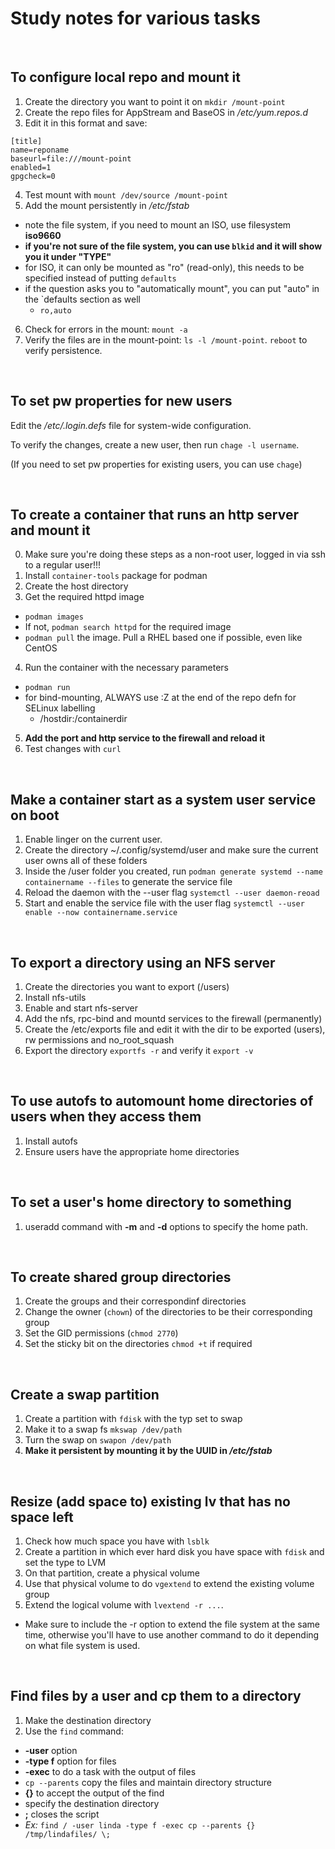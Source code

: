 # Study notes for various tasks

<br>

## To configure local repo and mount it
1. Create the directory you want to point it on `mkdir /mount-point`
2. Create the repo files for AppStream and BaseOS in */etc/yum.repos.d*
3. Edit it in this format and save:

```vim
[title]
name=reponame
baseurl=file:///mount-point
enabled=1
gpgcheck=0
```
4. Test mount with `mount /dev/source /mount-point`
5. Add the mount persistently in */etc/fstab*
  - note the file system, if you need to mount an ISO, use filesystem **iso9660**
  - **if you're not sure of the file system, you can use `blkid` and it will show you it under "TYPE"**
  - for ISO, it can only be mounted as "ro" (read-only), this needs to be specified instead of putting `defaults`
  - if the question asks you to "automatically mount", you can put "auto" in the `defaults section as well
    - `ro,auto`
6. Check for errors in the mount: `mount -a`
7. Verify the files are in the mount-point: `ls -l /mount-point`. `reboot` to verify persistence.

<br>

## To set pw properties for new users
Edit the */etc/.login.defs* file for system-wide configuration.

To verify the changes, create a new user, then run `chage -l username`.

(If you need to set pw properties for existing users, you can use `chage`)

<br>

## To create a container that runs an http server and mount it

0. Make sure you're doing these steps as a non-root user, logged in via ssh to a regular user!!!
1. Install `container-tools` package for podman
2. Create the host directory
3. Get the required httpd image
  - `podman images`
  - If not, `podman search httpd` for the required image
  - `podman pull` the image. Pull a RHEL based one if possible, even like CentOS
4. Run the container with the necessary parameters
  - `podman run`
  - for bind-mounting, ALWAYS use :Z at the end of the repo defn for SELinux labelling
    - /hostdir:/containerdir
5. **Add the port and http service to the firewall and reload it**
6. Test changes with `curl`

<br>

## Make a container start as a system user service on boot

1. Enable linger on the current user.
2. Create the directory ~/.config/systemd/user and make sure the current user owns all of these folders
3. Inside the /user folder you created, run `podman generate systemd --name containername --files` to generate the service file
4. Reload the daemon with the --user flag `systemctl --user daemon-reoad`
5. Start and enable the service file with the user flag `systemctl --user enable --now containername.service`

<br>

## To export a directory using an NFS server

1. Create the directories you want to export (/users)
2. Install nfs-utils
3. Enable and start nfs-server
4. Add the nfs, rpc-bind and mountd services to the firewall (permanently)
5. Create the /etc/exports file and edit it with the dir to be exported (users), rw permissions and no_root_squash
6. Export the directory `exportfs -r` and verify it `export -v`

<br>

## To use autofs to automount home directories of users when they access them

1. Install autofs
2. Ensure users have the appropriate home directories 

<br>

## To set a user's home directory to something

1. useradd command with **-m** and **-d** options to specify the home path.

<br>

## To create shared group directories 

1. Create the groups and their correspondinf directories
2. Change the owner (`chown`) of the directories to be their corresponding group 
3. Set the GID permissions (`chmod 2770`)
4. Set the sticky bit on the directories `chmod +t` if required

<br>

## Create a swap partition

1. Create a partition with `fdisk` with the typ set to swap
2. Make it to a swap fs `mkswap /dev/path`  
3. Turn the swap on `swapon /dev/path`
4. **Make it persistent by mounting it by the UUID in */etc/fstab***

<br>

## Resize (add space to) existing lv that has no space left
1. Check how much space you have with `lsblk` 
2. Create a partition in which ever hard disk you have space with `fdisk` and set the type to LVM
3. On that partition, create a physical volume
4. Use that physical volume to do `vgextend` to extend the existing volume group 
5. Extend the logical volume with `lvextend -r ...`.
  - Make sure to include the -r option to extend the file system at the same time, otherwise you'll have to use another command to do it depending on what file system is used.

<br>

## Find files by a user and cp them to a directory
1. Make the destination directory
2. Use the `find` command:
  - **-user** option 
  - **-type f** option for files 
  - **-exec** to do a task with the output of files
  - `cp --parents` copy the files and maintain directory structure
  - **{}** to accept the output of the find
  - specify the destination directory
  - **\;** closes the script 
  - *Ex:* `find / -user linda -type f -exec cp --parents {} /tmp/lindafiles/ \;`